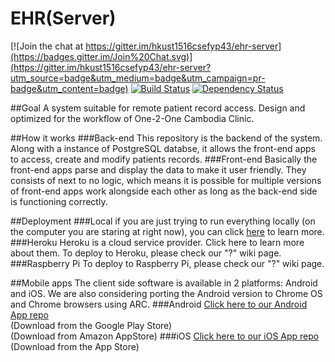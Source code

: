 # EHR(Server)

[![Join the chat at https://gitter.im/hkust1516csefyp43/ehr-server](https://badges.gitter.im/Join%20Chat.svg)](https://gitter.im/hkust1516csefyp43/ehr-server?utm_source=badge&utm_medium=badge&utm_campaign=pr-badge&utm_content=badge)
[![Build Status](https://travis-ci.org/hkust1516csefyp43/ehr-server.svg?branch=master)](https://travis-ci.org/hkust1516csefyp43/ehr-server)
[![Dependency Status](https://david-dm.org/hkust1516csefyp43/ehr-server.svg)](https://david-dm.org/hkust1516csefyp43/ehr-server.svg)

##Goal
A system suitable for remote patient record access. Design and optimized for the workflow of One-2-One Cambodia Clinic.

##How it works
###Back-end
This repository is the backend of the system. Along with a instance of PostgreSQL databse, it allows the front-end apps to access, create and modify patients records.
###Front-end
Basically the front-end apps parse and display the data to make it user friendly. They consists of next to no logic, which means it is possible for multiple versions of front-end apps work alongside each other as long as the back-end side is functioning correctly.

##Deployment
###Local
if you are just trying to run everything locally (on the computer you are staring at right now), you can click [here]() to learn more.
###Heroku
Heroku is a cloud service provider. Click here to learn more about them. 
To deploy to Heroku, please check our "?" wiki page.
###Raspberry Pi
To deploy to Raspberry Pi, please check our "?" wiki page. 

##Mobile apps
The client side software is available in 2 platforms: Android and iOS. We are also considering porting the Android version to Chrome OS and Chrome browsers using ARC.
###Android
[Click here to our Android App repo](https://github.com/hkust1516csefyp43/ehr-android)  
(Download from the Google Play Store)  
(Download from Amazon AppStore)
###iOS
[Click here to our iOS App repo](https://github.com/hkust1516csefyp43/ehr-ios)
(Download from the App Store)
